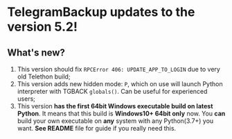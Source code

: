 # TelegramBackup updates to the version 5.2!
## What's new?

1. This version should fix `RPCError 406: UPDATE_APP_TO_LOGIN` due to very old Telethon build;
2. This version adds new hidden mode: `P`, which on use will launch Python interpreter with TGBACK `globals()`. Can be useful for experienced users;
3. This version **has the first 64bit Windows executable build on latest Python**. It means that this build is **Windows10+ 64bit only** now. You **can** build your own executable on **any** system with any Python(3.7+) you want. **See README** file for guide if you really need this.
